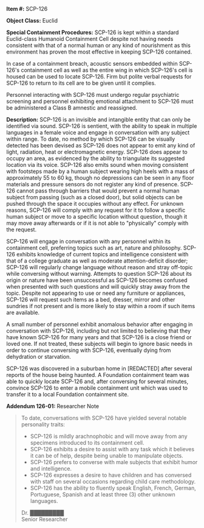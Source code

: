 **Item #:** SCP-126

**Object Class:** Euclid

**Special Containment Procedures:** SCP-126 is kept within a standard Euclid-class Humanoid Containment Cell despite not having needs consistent with that of a normal human or any kind of nourishment as this environment has proven the most effective in keeping SCP-126 contained.

In case of a containment breach, acoustic sensors embedded within SCP-126's containment cell as well as the entire wing in which SCP-126's cell is housed can be used to locate SCP-126. Firm but polite verbal requests for SCP-126 to return to its cell are to be given until it complies.

Personnel interacting with SCP-126 must undergo regular psychiatric screening and personnel exhibiting emotional attachment to SCP-126 must be administered a Class B amnestic and reassigned.

**Description:** SCP-126 is an invisible and intangible entity that can only be identified via sound. SCP-126 is sentient, with the ability to speak in multiple languages in a female voice and engage in conversation with any subject within range. To date, no method by which SCP-126 can be visually detected has been devised as SCP-126 does not appear to emit any kind of light, radiation, heat or electromagnetic energy. SCP-126 does appear to occupy an area, as evidenced by the ability to triangulate its suggested location via its voice. SCP-126 also emits sound when moving consistent with footsteps made by a human subject wearing high heels with a mass of approximately 55 to 60 kg, though no depressions can be seen in any floor materials and pressure sensors do not register any kind of presence. SCP-126 cannot pass through barriers that would prevent a normal human subject from passing (such as a closed door), but solid objects can be pushed through the space it occupies without any effect. For unknown reasons, SCP-126 will comply with any request for it to follow a specific human subject or move to a specific location without question, though it may move away afterwards or if it is not able to "physically" comply with the request.

SCP-126 will engage in conversation with any personnel within its containment cell, preferring topics such as art, nature and philosophy. SCP-126 exhibits knowledge of current topics and intelligence consistent with that of a college graduate as well as moderate attention-deficit disorder; SCP-126 will regularly change language without reason and stray off-topic while conversing without warning. Attempts to question SCP-126 about its origin or nature have been unsuccessful as SCP-126 becomes confused when presented with such questions and will quickly stray away from the topic. Despite not appearing to use or need any furniture or appliances, SCP-126 will request such items as a bed, dresser, mirror and other sundries if not present and is more likely to stay within a room if such items are available.

A small number of personnel exhibit anomalous behavior after engaging in conversation with SCP-126, including but not limited to believing that they have known SCP-126 for many years and that SCP-126 is a close friend or loved one. If not treated, these subjects will begin to ignore basic needs in order to continue conversing with SCP-126, eventually dying from dehydration or starvation.

SCP-126 was discovered in a suburban home in \[REDACTED\] after several reports of the house being haunted. A Foundation containment team was able to quickly locate SCP-126 and, after conversing for several minutes, convince SCP-126 to enter a mobile containment unit which was used to transfer it to a local Foundation containment site.

**Addendum 126-01:** Researcher Note

> To date, conversations with SCP-126 have yielded several notable personality traits:
> 
> *   SCP-126 is mildly arachnophobic and will move away from any specimens introduced to its containment cell.
> *   SCP-126 exhibits a desire to assist with any task which it believes it can be of help, despite being unable to manipulate objects.
> *   SCP-126 prefers to converse with male subjects that exhibit humor and intelligence.
> *   SCP-126 expresses a desire to have children and has conversed with staff on several occasions regarding child care methodology.
> *   SCP-126 has the ability to fluently speak English, French, German, Portuguese, Spanish and at least three (3) other unknown languages.
> 
> Dr. █████████  
> Senior Researcher